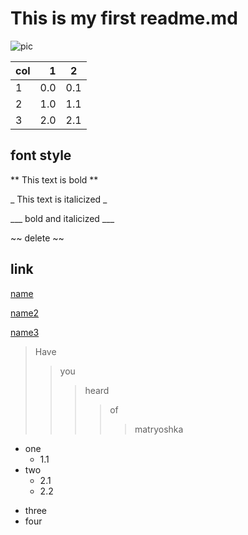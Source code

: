 #  This is my first readme.md
![pic](https://w.wallhaven.cc/full/rd/wallhaven-rddgwm.jpg "Wallpaper")

| col | 1 | 2 |
| :-------- | --------:| :--: |
| 1 | 0.0 | 0.1 |
| 2 | 1.0 | 1.1 |
| 3 | 2.0 | 2.1 |

## font style
** This text is bold **

_ This text is italicized _

___ bold and italicized ___

 ~~ delete ~~
 
## link
[name](https://github.com/ophwsjtu18/ohw21s/tree/main/zkx "title")

[name2][1]

[1]:https://github.com/ophwsjtu18/ohw21s/tree/main/zkx "title2"

[name3][]

[name3]:https://github.com/ophwsjtu18/ohw21s/tree/main/zkx "title3"

> Have  
>>you  
>>>heard
>>>>of 
>>>>>matryoshka

* one
  * 1.1
* two
  * 2.1
  * 2.2
+ three
+ four
